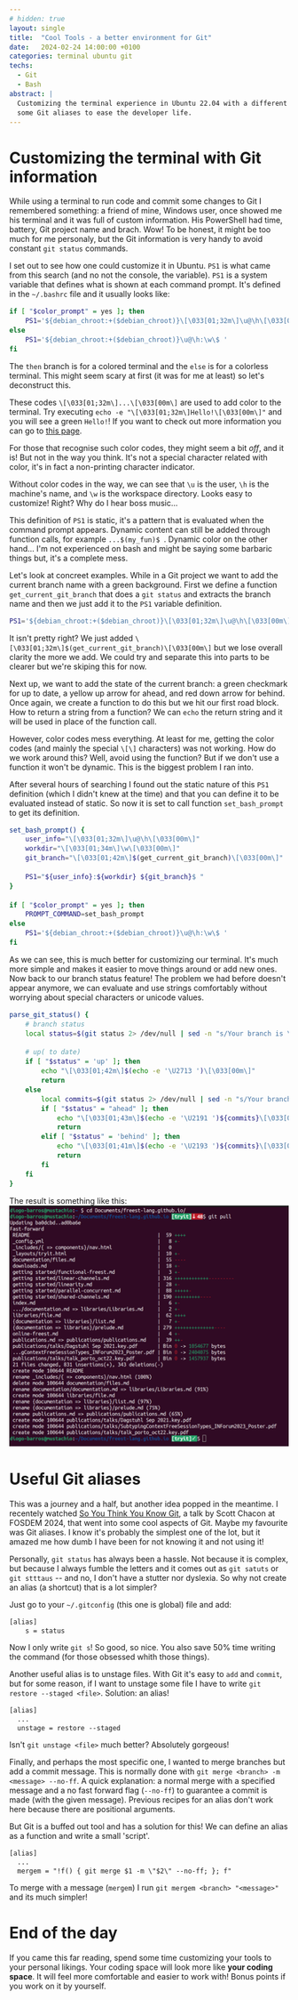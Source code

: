 ```yaml
---
# hidden: true
layout: single
title:  "Cool Tools - a better environment for Git"
date:   2024-02-24 14:00:00 +0100
categories: terminal ubuntu git
techs: 
  - Git
  - Bash
abstract: |
  Customizing the terminal experience in Ubuntu 22.04 with a different PS1 variable and adding
  some Git aliases to ease the developer life. 
---
```


# Customizing the terminal with Git information 

While using a terminal to run code and commit some changes to Git I remembered something: a friend
  of mine, Windows user, once showed me his terminal and it was full of custom information. His 
  PowerShell had time, battery, Git project name and brach. Wow! To be honest, it might be too much
  for me personaly, but the Git information is very handy to avoid constant `git status` commands.

I set out to see how one could customize it in Ubuntu. `PS1` is what came from this search (and no
  not the console, the variable). `PS1` is a system variable that defines what is shown at each 
  command prompt. It's defined in the `~/.bashrc` file and it usually looks like:

```bash
if [ "$color_prompt" = yes ]; then
    PS1='${debian_chroot:+($debian_chroot)}\[\033[01;32m\]\u@\h\[\033[00m\]:\[\033[01;34m\]\w\[\033[00m\]\$ '
else
    PS1='${debian_chroot:+($debian_chroot)}\u@\h:\w\$ '
fi
```

The `then` branch is for a colored terminal and the `else` is for a colorless terminal. This might 
  seem scary at first (it was for me at least) so let's deconstruct this. 
  
These codes `\[\033[01;32m\]...\[\033[00m\]` are used to add color to the terminal. Try executing
  `echo -e "\[\033[01;32m\]Hello!\[\033[00m\]"` and you will see a green `Hello!`! If you want to
  check out more information you can go to [this page][terminal-color-codes].
  
For those that recognise such color codes, they might seem a bit *off*, and it is! But not in the 
  way you think. It's not a special character related with color, it's in fact a non-printing 
  character indicator.

Without color codes in the way, we can see that `\u` is the user, `\h` is the machine's name, 
  and `\w` is the workspace directory. Looks easy to customize! Right? Why do I hear boss music...

This definition of `PS1` is static, it's a pattern that is evaluated when the command prompt 
  appears. Dynamic content can still be added through function calls, for example `...$(my_fun)$ `.
  Dynamic color on the other hand... I'm not experienced on bash and might be saying some barbaric
  things but, it's a complete mess.

Let's look at concreet examples. While in a Git project we want to add the current branch name with
  a green background. First we define a function `get_current_git_branch` that does a `git status`
  and extracts the branch name and then we just add it to the `PS1` variable definition.

```bash
PS1='${debian_chroot:+($debian_chroot)}\[\033[01;32m\]\u@\h\[\033[00m\]:\[\033[01;34m\]\w\[\033[00m\]\[\033[01;32m\]$(get_current_git_branch)\[\033[00m\]\$ '
```

It isn't pretty right? We just added `\[\033[01;32m\]$(get_current_git_branch)\[\033[00m\]` but 
  we lose overall clarity the more we add. We could try and separate this into parts to be clearer
  but we're skiping this for now.

Next up, we want to add the state of the current branch: a green checkmark for up to date, a yellow
  up arrow for ahead, and red down arrow for behind. Once again, we create a function to do this 
  but we hit our first road block. How to return a string from a function? We can `echo` the return
  string and it will be used in place of the function call.

However, color codes mess everything. At least for me, getting the color codes (and mainly the 
  special `\[\]` characters) was not working. How do we work around this? Well, avoid using the
  function? But if we don't use a function it won't be dynamic. This is the biggest problem I ran
  into.

After several hours of searching I found out the static nature of this `PS1` definition (which I
  didn't knew at the time) and that you can define it to be evaluated instead of static. So now
  it is set to call function `set_bash_prompt` to get its definition.

```bash
set_bash_prompt() {
    user_info="\[\033[01;32m\]\u@\h\[\033[00m\]"
    workdir="\[\033[01;34m\]\w\[\033[00m\]"
    git_branch="\[\033[01;42m\]$(get_current_git_branch)\[\033[00m\]"

    PS1="${user_info}:${workdir} ${git_branch}$ "
}

if [ "$color_prompt" = yes ]; then
    PROMPT_COMMAND=set_bash_prompt
else
    PS1='${debian_chroot:+($debian_chroot)}\u@\h:\w\$ '
fi
```

As we can see, this is much better for customizing our terminal. It's much more simple and makes it
  easier to move things around or add new ones. Now back to our branch status feature! The 
  problem we had before doesn't appear anymore, we can evaluate and use strings comfortably without
  worrying about special characters or unicode values.

```bash
parse_git_status() {
    # branch status
    local status=$(git status 2> /dev/null | sed -n "s/Your branch is \(\S*\).*$/\1/p")
    
    # up( to date)
    if [ "$status" = 'up' ]; then
        echo "\[\033[01;42m\]$(echo -e '\U2713 ')\[\033[00m\]"
        return
    else
        local commits=$(git status 2> /dev/null | sed -n "s/Your branch is.*by \(\S*\) commit.*$/\1/p")
        if [ "$status" = "ahead" ]; then
            echo "\[\033[01;43m\]$(echo -e '\U2191 ')${commits}\[\033[00m\]"
            return
        elif [ "$status" = 'behind' ]; then
            echo "\[\033[01;41m\]$(echo -e '\U2193 ')${commits}\[\033[00m\]"
            return
        fi
    fi
}
```

The result is something like this:
![terminal-git-status](/assets/images/terminal-git-status.png)


# Useful Git aliases
This was a journey and a half, but another idea popped in the meantime. I recentely watched
  [So You Think You Know Git][so-you-think-you-know-git], a talk by Scott Chacon at FOSDEM
  2024, that went into some cool aspects of Git. Maybe my favourite was Git aliases. I know
  it's probably the simplest one of the lot, but it amazed me how dumb I have been for not
  knowing it and not using it!

Personally, `git status` has always been a hassle. Not because it is complex, but because I always
  fumble the letters and it comes out as `git satuts` or `git stttaus` -- and no, I don't have a
  stutter nor dyslexia. So why not create an alias (a shortcut) that is a lot simpler?

Just go to your `~/.gitconfig` (this one is global) file and add:

```
[alias]
	s = status
```

Now I only write `git s`! So good, so nice. You also save 50% time writing the command (for those
  obsessed whith those things).

Another useful alias is to unstage files. With Git it's easy to `add` and `commit`, but for some
  reason, if I want to unstage some file I have to write `git restore --staged <file>`. Solution:
  an alias!

```
[alias]
  ...
  unstage = restore --staged
```

Isn't `git unstage <file>` much better? Absolutely gorgeous!

Finally, and perhaps the most specific one, I wanted to merge branches but add a commit message.
  This is normally done with `git merge <branch> -m <message> --no-ff`. A quick explanation:
  a normal merge with a specified message and a no fast forward flag (`--no-ff`) to guarantee
  a commit is made (with the given message). Previous recipes for an alias don't work here because
  there are positional arguments.

But Git is a buffed out tool and has a solution for this! We can define an alias as a function and
  write a small 'script'.

```
[alias]
  ...
  mergem = "!f() { git merge $1 -m \"$2\" --no-ff; }; f"
```

To merge with a message (`mergem`) I run `git mergem <branch> "<message>"` and its much simpler!

# End of the day
If you came this far reading, spend some time customizing your tools to your personal likings. Your
  coding space will look more like **your coding space**. It will feel more comfortable and easier
  to work with! Bonus points if you work on it by yourself. 

[terminal-color-codes]:https://manpages.ubuntu.com/manpages/jammy/en/man5/terminal-colors.d.5.html
[so-you-think-you-know-git]:https://www.youtube.com/watch?v=aolI_Rz0ZqY